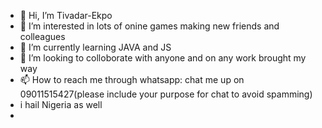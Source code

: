 - 👋 Hi, I’m Tivadar-Ekpo
- 👀 I’m interested in lots of onine games making new friends and colleagues
- 🌱 I’m currently learning JAVA and JS
- 💞️ I’m looking to colloborate with anyone and on any work brought my way
- 📫 How to reach me through whatsapp: chat me up on 09011515427(please include your purpose for chat to avoid spamming)
- i hail Nigeria as well 
- 

<!---
Tivadar-Ekpo/Tivadar-Ekpo is a ✨ special ✨ repository because its `README.md` (this file) appears on your GitHub profile.
You can click the Preview link to take a look at your changes.
--->
